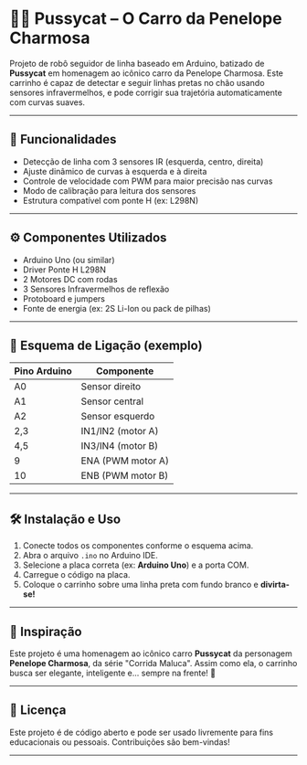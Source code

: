 # 🚗😻 Pussycat – O Carro da Penelope Charmosa

Projeto de robô seguidor de linha baseado em Arduino, batizado de **Pussycat** em homenagem ao icônico carro da Penelope Charmosa. Este carrinho é capaz de detectar e seguir linhas pretas no chão usando sensores infravermelhos, e pode corrigir sua trajetória automaticamente com curvas suaves.

---

## 🧠 Funcionalidades

- Detecção de linha com 3 sensores IR (esquerda, centro, direita)
- Ajuste dinâmico de curvas à esquerda e à direita
- Controle de velocidade com PWM para maior precisão nas curvas
- Modo de calibração para leitura dos sensores
- Estrutura compatível com ponte H (ex: L298N)

---

## ⚙️ Componentes Utilizados

- Arduino Uno (ou similar)
- Driver Ponte H L298N
- 2 Motores DC com rodas
- 3 Sensores Infravermelhos de reflexão
- Protoboard e jumpers
- Fonte de energia (ex: 2S Li-Ion ou pack de pilhas)

---

## 🔌 Esquema de Ligação (exemplo)

| Pino Arduino | Componente         |
|--------------|--------------------|
| A0           | Sensor direito     |
| A1           | Sensor central     |
| A2           | Sensor esquerdo    |
| 2,3          | IN1/IN2 (motor A)  |
| 4,5          | IN3/IN4 (motor B)  |
| 9            | ENA (PWM motor A)  |
| 10           | ENB (PWM motor B)  |

---

## 🛠️ Instalação e Uso

1. Conecte todos os componentes conforme o esquema acima.
2. Abra o arquivo `.ino` no Arduino IDE.
3. Selecione a placa correta (ex: **Arduino Uno**) e a porta COM.
4. Carregue o código na placa.
5. Coloque o carrinho sobre uma linha preta com fundo branco e **divirta-se!**

---

## 🐾 Inspiração

Este projeto é uma homenagem ao icônico carro **Pussycat** da personagem **Penelope Charmosa**, da série "Corrida Maluca". Assim como ela, o carrinho busca ser elegante, inteligente e... sempre na frente! 💅

---


## 📄 Licença

Este projeto é de código aberto e pode ser usado livremente para fins educacionais ou pessoais. Contribuições são bem-vindas!

---
